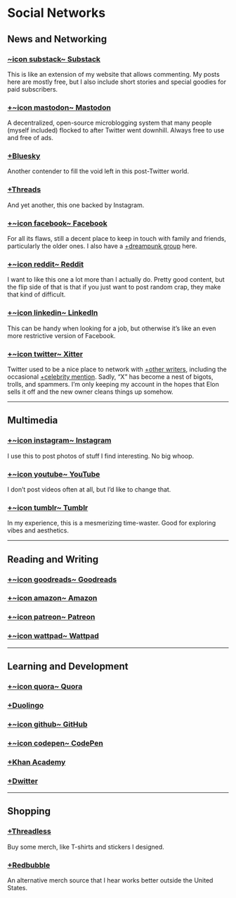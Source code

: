 # Social Networks

## News and Networking

### [~icon substack~ Substack](https://cliffjones.substack.com/)

This is like an extension of my website that allows commenting. My posts here are mostly free, but I also include short stories and special goodies for paid subscribers.

### [+~icon mastodon~ Mastodon](https://sfba.social/@cliffjones)

A decentralized, open-source microblogging system that many people (myself included) flocked to after Twitter went downhill. Always free to use and free of ads.

### [+Bluesky](https://bsky.app/profile/cliffjones.bsky.social)

Another contender to fill the void left in this post-Twitter world.

### [+Threads](https://www.threads.net/@cliffjonesjr)

And yet another, this one backed by Instagram.

### [+~icon facebook~ Facebook](http://www.facebook.com/mrcliffjonesjr)

For all its flaws, still a decent place to keep in touch with family and friends, particularly the older ones. I also have a [+dreampunk group](https://www.facebook.com/groups/dreampunk) here.

### [+~icon reddit~ Reddit](https://www.reddit.com/user/whatisdreampunk)

I want to like this one a lot more than I actually do. Pretty good content, but the flip side of that is that if you just want to post random crap, they make that kind of difficult.

### [+~icon linkedin~ LinkedIn](https://www.linkedin.com/in/cliff-jones-b2567227)

This can be handy when looking for a job, but otherwise it’s like an even more restrictive version of Facebook.

### [+~icon twitter~ Xitter](http://twitter.com/cliffjonesjr)

Twitter used to be a nice place to network with [+other writers](https://twitter.com/i/lists/1231856887311802368), including the occasional [+celebrity mention](https://twitter.com/CliffJonesJr/status/1143727995351441409). Sadly, “X” has become a nest of bigots, trolls, and spammers. I’m only keeping my account in the hopes that Elon sells it off and the new owner cleans things up somehow.

---

## Multimedia

### [+~icon instagram~ Instagram](http://instagram.com/cliffjonesjr)

I use this to post photos of stuff I find interesting. No big whoop.

### [+~icon youtube~ YouTube](https://www.youtube.com/channel/UCu3tev2uZ3Fh5ggVJq5IExA)

I don’t post videos often at all, but I’d like to change that.

### [+~icon tumblr~ Tumblr](http://whatisdreampunk.tumblr.com/)

In my experience, this is a mesmerizing time-waster. Good for exploring vibes and aesthetics.

---

## Reading and Writing

### [+~icon goodreads~ Goodreads](https://www.goodreads.com/cliffjones)

### [+~icon amazon~ Amazon](https://www.amazon.com/Cliff-Jones-Jr/e/B08LF1PBFY)

### [+~icon patreon~ Patreon](https://www.patreon.com/cliffjonesjr)

<!-- ### [+~icon medium~ Medium](https://medium.com/@cliffjonesjr) -->

### [+~icon wattpad~ Wattpad](http://www.wattpad.com/user/CliffJonesJr)

---

## Learning and Development

### [+~icon quora~ Quora](https://www.quora.com/profile/Cliff-Jones-Jr)

### [+Duolingo](https://www.duolingo.com/CliffJonesJr)

<!-- ### [+Memrise](http://www.memrise.com/user/MrCliffJones) -->

### [+~icon github~ GitHub](https://github.com/cliffjones)

### [+~icon codepen~ CodePen](https://codepen.io/cliffjones)

### [+Khan Academy](https://www.khanacademy.org/profile/CliffJones)

### [+Dwitter](https://www.dwitter.net/u/CliffJonesJr)

---

## Shopping

### [+Threadless](https://dreampunk.threadless.com/)

Buy some merch, like T-shirts and stickers I designed.

### [+Redbubble](https://whatisdreampunk.redbubble.com/)

An alternative merch source that I hear works better outside the United States.

<!-- ---

## Funding

### [+Venmo](https://venmo.com/CliffJonesJr)

### [+Buy Me a Coffee](https://www.buymeacoffee.com/vI4gqOS)

### [+Ko-fi](https://ko-fi.com/cliff)

### [+Flattr](https://flattr.com/@CliffJones) -->
